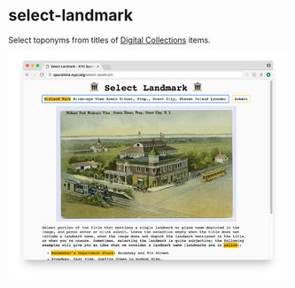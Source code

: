 # select-landmark

Select toponyms from titles of [Digital Collections](http://digitalcollections.nypl.org/) items.

![Select Landmark](screenshot.png)
